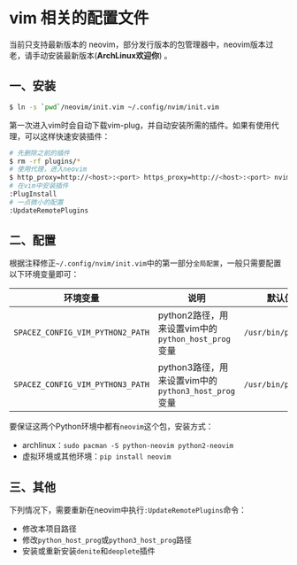 # vim 相关的配置文件

当前只支持最新版本的 neovim，部分发行版本的包管理器中，neovim版本过老，请手动安装最新版本(**ArchLinux欢迎你**) 。

## 一、安装

```bash
$ ln -s `pwd`/neovim/init.vim ~/.config/nvim/init.vim
```

第一次进入vim时会自动下载vim-plug，并自动安装所需的插件。如果有使用代理，可以这样快速安装插件：

```bash
# 先删除之前的插件
$ rm -rf plugins/*
# 使用代理，进入neovim
$ http_proxy=http://<host>:<port> https_proxy=http://<host>:<port> nvim
# 在vim中安装插件
:PlugInstall
# 一点微小的配置
:UpdateRemotePlugins
```

## 二、配置

根据注释修正`~/.config/nvim/init.vim`中的第一部分`全局配置`，一般只需要配置以下环境变量即可：

| 环境变量                         | 说明                                                | 默认值             |
|----------------------------------|-----------------------------------------------------|--------------------|
| `SPACEZ_CONFIG_VIM_PYTHON2_PATH` | python2路径，用来设置vim中的`python_host_prog`变量  | `/usr/bin/python2` |
| `SPACEZ_CONFIG_VIM_PYTHON3_PATH` | python3路径，用来设置vim中的`python3_host_prog`变量 | `/usr/bin/python3` |

要保证这两个Python环境中都有`neovim`这个包，安装方式：

+ archlinux：`sudo pacman -S python-neovim python2-neovim`
+ 虚拟环境或其他环境：`pip install neovim`

## 三、其他

下列情况下，需要重新在neovim中执行`:UpdateRemotePlugins`命令：

+ 修改本项目路径
+ 修改`python_host_prog`或`python3_host_prog`路径
+ 安装或重新安装`denite`和`deoplete`插件
